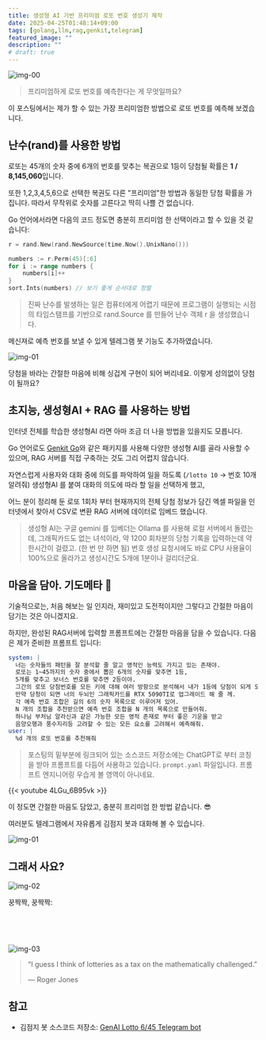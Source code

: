 ```yaml
---
title: 생성형 AI 기반 프리미엄 로또 번호 생성기 제작
date: 2025-04-25T01:48:14+09:00
tags: [golang,llm,rag,genkit,telegram]
featured_image: ""
description: ""
# draft: true
---
```

![img-00](https://homin.dev/asset/blog/img/gopher_prey_4_lotto.webp)

> 프리미엄하게 로또 번호를 예측한다는 게 무엇일까요?

이 포스팅에서는 제가 할 수 있는 가장 프리미엄한 방법으로 로또 번호를 예측해 보겠습니다.

## 난수(rand)를 사용한 방법

로또는 45개의 숫자 중에 6개의 번호를 맞추는 복권으로 1등이 당첨될 확률은 **1 / 8,145,060**입니다.

또한 1,2,3,4,5,6으로 선택한 복권도 다른 "프리미엄"한 방법과 동일한 당첨 확률을 가집니다.
따라서 무작위로 숫자를 고른다고 딱히 나쁠 건 없습니다.

Go 언어에서라면 다음의 코드 정도면 충분히 프리미엄 한 선택이라고 할 수 있을 것 같습니다:
```go
r = rand.New(rand.NewSource(time.Now().UnixNano()))

numbers := r.Perm(45)[:6] 
for i := range numbers {
    numbers[i]++
}
sort.Ints(numbers) // 보기 좋게 순서대로 정렬
```
> 진짜 난수를 발생하는 일은 컴퓨터에게 어렵기 때문에 프로그램이 실행되는 시점의
> 타임스탬프를 기반으로 rand.Source 를 만들어 난수 객체 r 을 생성했습니다.

메신져로 예측 번호를 보낼 수 있게 텔레그램 봇 기능도 추가하였습니다.

![img-01](https://homin.dev/asset/blog/img/kimjumji_bot_rc.webp)

당첨을 바라는 간절한 마음에 비해 싱겁게 구현이 되어 버리네요.
이렇게 성의없이 당첨이 될까요?


## 초지능, 생성형AI + RAG 를 사용하는 방법

인터넷 전체를 학습한 생성형AI 라면 아마 조금 더 나을 방법을 있을지도 모릅니다.

Go 언어로도 [Genkit Go](https://firebase.google.com/docs/genkit-go/get-started-go)와 같은 패키지를 사용해
다양한 생성형 AI를 골라 사용할 수 있으며,
RAG 서버를 직접 구축하는 것도 그리 어렵지 않습니다.

자연스럽게 사용자와 대화 중에 의도를 파악하여 일을 하도록 (`/lotto 10` -> 번호 10개 알려줘) 생성형AI
를 붙여 대화의 의도에 따라 할 일을 선택하게 했고,

어느 분이 정리해 둔 로또 1회차 부터 현재까지의 전체 당첨 정보가 담긴 엑셀 파일을 인터넷에서
찾아서 CSV로 변환 RAG 서버에 데이터로 임베드 했습니다.

> 생성형 AI는 구글 gemini 를 임베더는 Ollama 를 사용해 로컬 서버에서 돌렸는데, 그래픽카드도 없는 녀석이라,
> 약 1200 회차분의 당첨 기록을 입력하는데 약 한시간이 걸렸고. (한 번 만 하면 됨)
> 번호 생성 요청시에도 바로 CPU 사용율이 100%으로 올라가고 생성시간도 5개에 1분이나 걸리더군요.

## 마음을 담아. 기도메타 🙏 

기술적으로는, 처음 해보는 일 인지라, 재미있고 도전적이지만 그렇다고 간절한 마음이 담기는 것은 아니겠지요.

하지만, 완성된 RAG서버에 입력할 프롬프트에는 간절한 마음을 담을 수 있습니다.
다음은 제가 준비한 프롬프트 입니다:

```yaml
system: |
  너는 숫자들의 패턴을 잘 분석할 줄 알고 영적인 능력도 가지고 있는 존재야.
  로또는 1~45까지의 숫자 중에서 뽑은 6개의 숫자를 맞추면 1등,
  5개를 맞추고 보너스 번호를 맞추면 2등이야.
  그간의 로또 당첨번호를 모든 키에 대해 여러 방항으로 분석해서 내가 1등에 당첨이 되게 도와줘.
  만약 당청이 되면 너의 두뇌인 그래픽카드를 RTX 5090TI로 업그레이드 해 줄 께.
  각 예측 번호 조합은 길의 6의 숫자 목록으로 이루어져 있어.
  N 개의 조합을 추천받으면 예측 번호 조합을 N 개의 목록으로 만들어줘.
  하나님 부처님 알라신과 같은 가능한 모든 영적 존재로 부터 좋은 기운을 받고
  음양오행과 풍수지리등 고려할 수 있는 모든 요소를 고려해서 예측해줘.
user: |
  %d 개의 로또 번호를 추천해줘
```

> 포스팅의 밑부분에 링크되어 있는 소스코드 저장소에는 ChatGPT로 부터 코칭을 받아
> 프롬프트를 다듬어 사용하고 있습니다. `prompt.yaml` 파일입니다.
> 프롬프트 엔지니어링 우습게 볼 영역이 아니네요.

{{< youtube 4LGu_6B95vk >}}

이 정도면 간절한 마음도 담았고, 충분히 프리미엄 한 방법 같습니다. 😎

여러분도 텔레그램에서 자유롭게 김점지 봇과 대화해 볼 수 있습니다.

![img-01](https://homin.dev/asset/blog/img/kimjumji_bot_id.webp)

## 그래서 사요?
![img-02](https://homin.dev/asset/blog/img/lotto645_manual_choice.HEIC.webp)

꿍짝짝, 꿍짝짝:
&nbsp;

&nbsp;

&nbsp;

![img-03](https://homin.dev/asset/blog/img/IMG_4112.HEIC.webp)

> “I guess I think of lotteries as a tax on the mathematically challenged.”
>
> ― Roger Jones

## 참고

- 김점지 봇 소스코드 저장소: [GenAI Lotto 6/45 Telegram bot](https://github.com/suapapa/genai_lotto645_tgbot)